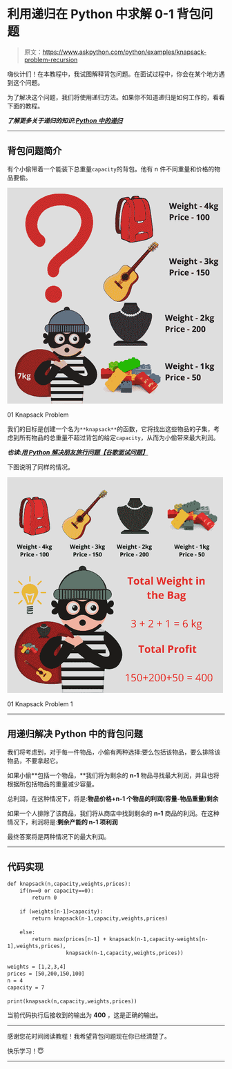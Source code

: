 # 利用递归在 Python 中求解 0-1 背包问题

> 原文：<https://www.askpython.com/python/examples/knapsack-problem-recursion>

嗨伙计们！在本教程中，我试图解释背包问题。在面试过程中，你会在某个地方遇到这个问题。

为了解决这个问题，我们将使用递归方法。如果你不知道递归是如何工作的，看看下面的教程。

***了解更多关于递归的知识:[Python 中的递归](https://www.askpython.com/python/python-recursion-function)***

* * *

## 背包问题简介

有个小偷带着一个能装下总重量`capacity`的背包。他有 n 件不同重量和价格的物品要偷。

![01 Knapsack Problem](img/449ea20180ad21797760b2222a2436ce.png)

01 Knapsack Problem

我们的目标是创建一个名为`**knapsack**`的函数，它将找出这些物品的子集，考虑到所有物品的总重量不超过背包的给定`capacity`，从而为小偷带来最大利润。

***也读:[用 Python 解决朋友旅行问题【谷歌面试问题】](https://www.askpython.com/python/examples/friends-travel-problem)***

下图说明了同样的情况。

![01 Knapsack Problem 1](img/40039ea8666d3aa1b40fb50aa9d3cfdc.png)

01 Knapsack Problem 1

* * *

## 用递归解决 Python 中的背包问题

我们将考虑到，对于每一件物品，小偷有两种选择:要么包括该物品，要么排除该物品，不要拿起它。

如果小偷**包括一个物品，**我们将为剩余的 **n-1** 物品寻找最大利润，并且也将根据所包括物品的重量减少容量。

总利润，在这种情况下，将是:**物品价格+n-1 个物品的利润(容量-物品重量)剩余**

如果一个人排除了该商品，我们将从商店中找到剩余的 **n-1** 商品的利润。在这种情况下，利润将是:**剩余产能的 n-1 项利润**

最终答案将是两种情况下的最大利润。

* * *

## 代码实现

```
def knapsack(n,capacity,weights,prices):
    if(n==0 or capacity==0):
        return 0

    if (weights[n-1]>capacity):
        return knapsack(n-1,capacity,weights,prices)

    else:
        return max(prices[n-1] + knapsack(n-1,capacity-weights[n-1],weights,prices),
                   knapsack(n-1,capacity,weights,prices))

weights = [1,2,3,4]
prices = [50,200,150,100]
n = 4
capacity = 7

print(knapsack(n,capacity,weights,prices))

```

当前代码执行后接收到的输出为 **400** ，这是正确的输出。

* * *

感谢您花时间阅读教程！我希望背包问题现在你已经清楚了。

快乐学习！😇

* * *